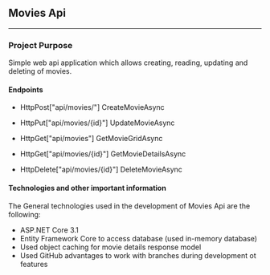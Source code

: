 ## Movies Api

----

### Project Purpose

Simple web api application which allows creating, reading, updating and deleting of movies.  


#### Endpoints

  - HttpPost["api/movies/"] CreateMovieAsync
  
  - HttpPut["api/movies/{id}"] UpdateMovieAsync

  - HttpGet["api/movies"] GetMovieGridAsync
  
  - HttpGet["api/movies/{id}"] GetMovieDetailsAsync

  - HttpDelete["api/movies/{id}"] DeleteMovieAsync


#### Technologies and other important information

The General technologies used in the development of Movies Api are the following:
  - ASP.NET Core 3.1
  - Entity Framework Core to access database (used in-memory database)
  - Used object caching for movie details response model
  - Used GitHub advantages to work with branches during development ot features
